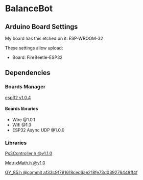 # BalanceBot

## Arduino Board Settings
My board has this etched on it: ESP-WROOM-32

These settings allow upload:
* Board: FireBeetle-ESP32


## Dependencies
### Boards Manager
[esp32 v1.0.4](https://github.com/espressif/arduino-esp32)
#### Boards libraries
- Wire @1.0.1
- Wifi @1.0
- ESP32 Async UDP @1.0.0

### Libraries
[Ps3Controller.h @v1.1.0](https://github.com/jvpernis/esp32-ps3)

[MatrixMath.h @v1.0](https://github.com/eecharlie/MatrixMath)

[GY_85.h @commit af33c9f791618cec6ae218fe73d039276448ff4f](https://github.com/sqrtmo/GY-85-arduino/tree/master)
